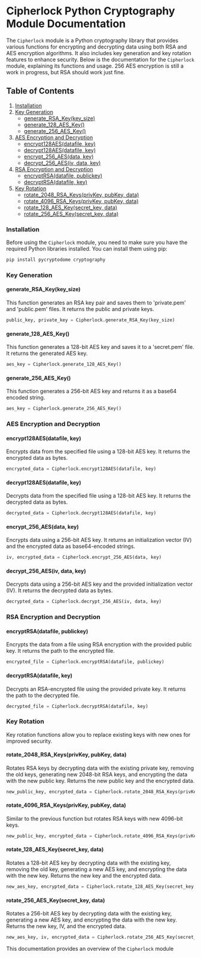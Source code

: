 # Cipherlock Python Cryptography Module Documentation

The `Cipherlock` module is a Python cryptography library that provides various functions for encrypting and decrypting data using both RSA and AES encryption algorithms. It also includes key generation and key rotation features to enhance security. Below is the documentation for the `Cipherlock` module, explaining its functions and usage. 256 AES encryption is still a work in progress, but RSA should work just fine.

## Table of Contents
1. [Installation](#installation)
2. [Key Generation](#key-generation)
    - [generate_RSA_Key(key_size)](#generate_rsa_keykey_size)
    - [generate_128_AES_Key()](#generate_128_aes_key)
    - [generate_256_AES_Key()](#generate_256_aes_key)
3. [AES Encryption and Decryption](#aes-encryption-and-decryption)
    - [encrypt128AES(datafile, key)](#encrypt128aesdatafile-key)
    - [decrypt128AES(datafile, key)](#decrypt128aesdatafile-key)
    - [encrypt_256_AES(data, key)](#encrypt_256_aesdata-key)
    - [decrypt_256_AES(iv, data, key)](#decrypt_256_aesiv-data-key)
4. [RSA Encryption and Decryption](#rsa-encryption-and-decryption)
    - [encryptRSA(datafile, publickey)](#encryptrsadatafile-publickey)
    - [decryptRSA(datafile, key)](#decryptrsadatafile-key)
5. [Key Rotation](#key-rotation)
    - [rotate_2048_RSA_Keys(privKey, pubKey, data)](#rotate_2048_rsa_keysprivkey-pubkey-data)
    - [rotate_4096_RSA_Keys(privKey, pubKey, data)](#rotate_4096_rsa_keysprivkey-pubkey-data)
    - [rotate_128_AES_Key(secret_key, data)](#rotate_128_aes_keysecret_key-data)
    - [rotate_256_AES_Key(secret_key, data)](#rotate_256_aes_keysecret_key-data)

### Installation <a name="installation"></a>

Before using the `Cipherlock` module, you need to make sure you have the required Python libraries installed. You can install them using pip:

```bash
pip install pycryptodome cryptography
```

### Key Generation <a name="key-generation"></a>

#### generate_RSA_Key(key_size) <a name="generate_rsa_keykey_size"></a>
This function generates an RSA key pair and saves them to 'private.pem' and 'public.pem' files. It returns the public and private keys.

```python
public_key, private_key = Cipherlock.generate_RSA_Key(key_size)
```

#### generate_128_AES_Key() <a name="generate_128_aes_key"></a>
This function generates a 128-bit AES key and saves it to a 'secret.pem' file. It returns the generated AES key.

```python
aes_key = Cipherlock.generate_128_AES_Key()
```

#### generate_256_AES_Key() <a name="generate_256_aes_key"></a>
This function generates a 256-bit AES key and returns it as a base64 encoded string.

```python
aes_key = Cipherlock.generate_256_AES_Key()
```

### AES Encryption and Decryption <a name="aes-encryption-and-decryption"></a>

#### encrypt128AES(datafile, key) <a name="encrypt128aesdatafile-key"></a>
Encrypts data from the specified file using a 128-bit AES key. It returns the encrypted data as bytes.

```python
encrypted_data = Cipherlock.encrypt128AES(datafile, key)
```

#### decrypt128AES(datafile, key) <a name="decrypt128aesdatafile-key"></a>
Decrypts data from the specified file using a 128-bit AES key. It returns the decrypted data as bytes.

```python
decrypted_data = Cipherlock.decrypt128AES(datafile, key)
```

#### encrypt_256_AES(data, key) <a name="encrypt_256_aesdata-key"></a>
Encrypts data using a 256-bit AES key. It returns an initialization vector (IV) and the encrypted data as base64-encoded strings.

```python
iv, encrypted_data = Cipherlock.encrypt_256_AES(data, key)
```

#### decrypt_256_AES(iv, data, key) <a name="decrypt_256_aesiv-data-key"></a>
Decrypts data using a 256-bit AES key and the provided initialization vector (IV). It returns the decrypted data as bytes.

```python
decrypted_data = Cipherlock.decrypt_256_AES(iv, data, key)
```

### RSA Encryption and Decryption <a name="rsa-encryption-and-decryption"></a>

#### encryptRSA(datafile, publickey) <a name="encryptrsadatafile-publickey"></a>
Encrypts the data from a file using RSA encryption with the provided public key. It returns the path to the encrypted file.

```python
encrypted_file = Cipherlock.encryptRSA(datafile, publickey)
```

#### decryptRSA(datafile, key) <a name="decryptrsadatafile-key"></a>
Decrypts an RSA-encrypted file using the provided private key. It returns the path to the decrypted file.

```python
decrypted_file = Cipherlock.decryptRSA(datafile, key)
```

### Key Rotation <a name="key-rotation"></a>

Key rotation functions allow you to replace existing keys with new ones for improved security.

#### rotate_2048_RSA_Keys(privKey, pubKey, data) <a name="rotate_2048_rsa_keysprivkey-pubkey-data"></a>
Rotates RSA keys by decrypting data with the existing private key, removing the old keys, generating new 2048-bit RSA keys, and encrypting the data with the new public key. Returns the new public key and the encrypted data.

```python
new_public_key, encrypted_data = Cipherlock.rotate_2048_RSA_Keys(privKey, pubKey, data)
```

#### rotate_4096_RSA_Keys(privKey, pubKey, data) <a name="rotate_4096_rsa_keysprivkey-pubkey-data"></a>
Similar to the previous function but rotates RSA keys with new 4096-bit keys.

```python
new_public_key, encrypted_data = Cipherlock.rotate_4096_RSA_Keys(privKey, pubKey, data)
```

#### rotate_128_AES_Key(secret_key, data) <a name="rotate_128_aes_keysecret_key-data"></a>
Rotates a 128-bit AES key by decrypting data with the existing key, removing the old key, generating a new AES key, and encrypting the data with the new key. Returns the new key and the encrypted data.

```python
new_aes_key, encrypted_data = Cipherlock.rotate_128_AES_Key(secret_key, data)
```

#### rotate_256_AES_Key(secret_key, data) <a name="rotate_256_aes_keysecret_key-data"></a>
Rotates a 256-bit AES key by decrypting data with the existing key, generating a new AES key, and encrypting the data with the new key. Returns the new key, IV, and the encrypted data.

```python
new_aes_key, iv, encrypted_data = Cipherlock.rotate_256_AES_Key(secret_key, data)
```

This documentation provides an overview of the `Cipherlock` module
